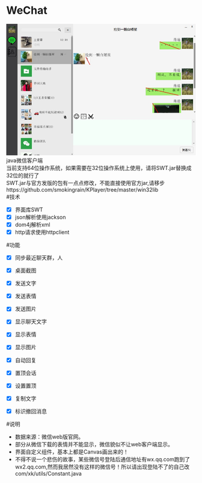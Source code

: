 # WeChat
![img](./src/images/example.jpg "预览图")<br>
java微信客户端<br>
当前支持64位操作系统，如果需要在32位操作系统上使用，请将SWT.jar替换成32位的就行了 <br>
SWT.jar与官方发版的包有一点点修改，不能直接使用官方jar,请移步https://github.com/smokingrain/KPlayer/tree/master/win32lib <br>
#技术
- [x] 界面库SWT
- [x] json解析使用jackson
- [x] dom4j解析xml
- [x] http请求使用httpclient

#功能
- [x] 同步最近聊天群，人
- [x] 桌面截图
- [x] 发送文字
- [x] 发送表情
- [x] 发送图片
- [x] 显示聊天文字
- [x] 显示表情
- [x] 显示图片
- [x] 自动回复
- [x] 置顶会话
- [x] 设置置顶
- [x] 复制文字
- [x] 标识撤回消息


#说明
 * 数据来源：微信web版官网。
 * 部分从微信下载的表情并不能显示，微信貌似不让web客户端显示。
 * 界面自定义组件，基本上都是Canvas画出来的！
 * 不得不说一个悲伤的故事，某些微信号登陆后通信地址有wx.qq.com跑到了wx2.qq.com,然而我居然没有这样的微信号！所以请出现登陆不了的自己改com/xk/utils/Constant.java
